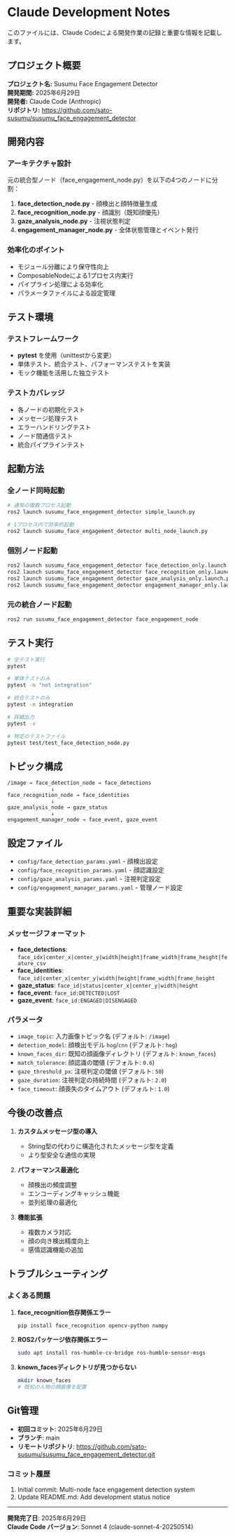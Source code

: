 # Claude Development Notes

このファイルには、Claude Codeによる開発作業の記録と重要な情報を記載します。

## プロジェクト概要

**プロジェクト名:** Susumu Face Engagement Detector  
**開発期間:** 2025年6月29日  
**開発者:** Claude Code (Anthropic)  
**リポジトリ:** https://github.com/sato-susumu/susumu_face_engagement_detector

## 開発内容

### アーキテクチャ設計
元の統合型ノード（face_engagement_node.py）を以下の4つのノードに分割：

1. **face_detection_node.py** - 顔検出と顔特徴量生成
2. **face_recognition_node.py** - 顔識別（既知顔優先）
3. **gaze_analysis_node.py** - 注視状態判定
4. **engagement_manager_node.py** - 全体状態管理とイベント発行

### 効率化のポイント
- モジュール分離により保守性向上
- ComposableNodeによる1プロセス内実行
- パイプライン処理による効率化
- パラメータファイルによる設定管理

## テスト環境

### テストフレームワーク
- **pytest** を使用（unittestから変更）
- 単体テスト、統合テスト、パフォーマンステストを実装
- モック機能を活用した独立テスト

### テストカバレッジ
- 各ノードの初期化テスト
- メッセージ処理テスト
- エラーハンドリングテスト
- ノード間通信テスト
- 統合パイプラインテスト

## 起動方法

### 全ノード同時起動
```bash
# 通常の複数プロセス起動
ros2 launch susumu_face_engagement_detector simple_launch.py

# 1プロセス内で効率的起動
ros2 launch susumu_face_engagement_detector multi_node_launch.py
```

### 個別ノード起動
```bash
ros2 launch susumu_face_engagement_detector face_detection_only.launch.py
ros2 launch susumu_face_engagement_detector face_recognition_only.launch.py
ros2 launch susumu_face_engagement_detector gaze_analysis_only.launch.py
ros2 launch susumu_face_engagement_detector engagement_manager_only.launch.py
```

### 元の統合ノード起動
```bash
ros2 run susumu_face_engagement_detector face_engagement_node
```

## テスト実行

```bash
# 全テスト実行
pytest

# 単体テストのみ
pytest -m "not integration"

# 統合テストのみ
pytest -m integration

# 詳細出力
pytest -v

# 特定のテストファイル
pytest test/test_face_detection_node.py
```

## トピック構成

```
/image → face_detection_node → face_detections
              ↓
face_recognition_node → face_identities
              ↓
gaze_analysis_node → gaze_status
              ↓
engagement_manager_node → face_event, gaze_event
```

## 設定ファイル

- `config/face_detection_params.yaml` - 顔検出設定
- `config/face_recognition_params.yaml` - 顔認識設定
- `config/gaze_analysis_params.yaml` - 注視判定設定
- `config/engagement_manager_params.yaml` - 管理ノード設定

## 重要な実装詳細

### メッセージフォーマット
- **face_detections**: `face_idx|center_x|center_y|width|height|frame_width|frame_height|feature_csv`
- **face_identities**: `face_id|center_x|center_y|width|height|frame_width|frame_height`
- **gaze_status**: `face_id|status|center_x|center_y|width|height`
- **face_event**: `face_id:DETECTED|LOST`
- **gaze_event**: `face_id:ENGAGED|DISENGAGED`

### パラメータ
- `image_topic`: 入力画像トピック名 (デフォルト: `/image`)
- `detection_model`: 顔検出モデル `hog`/`cnn` (デフォルト: `hog`)
- `known_faces_dir`: 既知の顔画像ディレクトリ (デフォルト: `known_faces`)
- `match_tolerance`: 顔認識の閾値 (デフォルト: `0.6`)
- `gaze_threshold_px`: 注視判定の閾値 (デフォルト: `50`)
- `gaze_duration`: 注視判定の持続時間 (デフォルト: `2.0`)
- `face_timeout`: 顔喪失のタイムアウト (デフォルト: `1.0`)

## 今後の改善点

1. **カスタムメッセージ型の導入**
   - String型の代わりに構造化されたメッセージ型を定義
   - より型安全な通信の実現

2. **パフォーマンス最適化**
   - 顔検出の頻度調整
   - エンコーディングキャッシュ機能
   - 並列処理の最適化

3. **機能拡張**
   - 複数カメラ対応
   - 顔の向き検出精度向上
   - 感情認識機能の追加

## トラブルシューティング

### よくある問題
1. **face_recognition依存関係エラー**
   ```bash
   pip install face_recognition opencv-python numpy
   ```

2. **ROS2パッケージ依存関係エラー**
   ```bash
   sudo apt install ros-humble-cv-bridge ros-humble-sensor-msgs
   ```

3. **known_facesディレクトリが見つからない**
   ```bash
   mkdir known_faces
   # 既知の人物の顔画像を配置
   ```

## Git管理

- **初回コミット**: 2025年6月29日
- **ブランチ**: main
- **リモートリポジトリ**: https://github.com/sato-susumu/susumu_face_engagement_detector.git

### コミット履歴
1. Initial commit: Multi-node face engagement detection system
2. Update README.md: Add development status notice

---

**開発完了日**: 2025年6月29日  
**Claude Code バージョン**: Sonnet 4 (claude-sonnet-4-20250514)